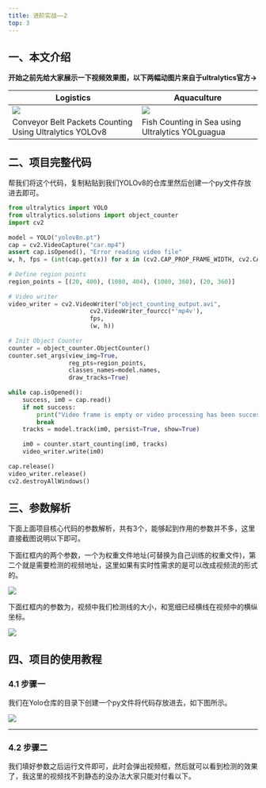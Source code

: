 ```yaml
---
title: 进阶实战——2
top: 3
---
```




## 一、本文介绍 

**开始之前先给大家展示一下视频效果图，以下两幅动图片来自于ultralytics官方->**

| Logistics | Aquaculture |
| --- | --- |
| ![](https://yangyang666.oss-cn-chengdu.aliyuncs.com/images/a10172615c2b7d721987d85de5193282.gif) | ![](https://yangyang666.oss-cn-chengdu.aliyuncs.com/images/4a36e0faa5a9751a29419930b4112672.gif) |
| Conveyor Belt Packets Counting Using Ultralytics YOLOv8 | Fish Counting in Sea using Ultralytics YOLguagua |



## 二、项目完整代码

帮我们将这个代码，复制粘贴到我们YOLOv8的仓库里然后创建一个py文件存放进去即可。

```python
from ultralytics import YOLO
from ultralytics.solutions import object_counter
import cv2
 
model = YOLO("yolov8n.pt")
cap = cv2.VideoCapture("car.mp4")
assert cap.isOpened(), "Error reading video file"
w, h, fps = (int(cap.get(x)) for x in (cv2.CAP_PROP_FRAME_WIDTH, cv2.CAP_PROP_FRAME_HEIGHT, cv2.CAP_PROP_FPS))
 
# Define region points
region_points = [(20, 400), (1080, 404), (1080, 360), (20, 360)]
 
# Video writer
video_writer = cv2.VideoWriter("object_counting_output.avi",
                       cv2.VideoWriter_fourcc(*'mp4v'),
                       fps,
                       (w, h))
 
# Init Object Counter
counter = object_counter.ObjectCounter()
counter.set_args(view_img=True,
                 reg_pts=region_points,
                 classes_names=model.names,
                 draw_tracks=True)
 
while cap.isOpened():
    success, im0 = cap.read()
    if not success:
        print("Video frame is empty or video processing has been successfully completed.")
        break
    tracks = model.track(im0, persist=True, show=True)
 
    im0 = counter.start_counting(im0, tracks)
    video_writer.write(im0)
 
cap.release()
video_writer.release()
cv2.destroyAllWindows()
```

## 三、参数解析 

下面上面项目核心代码的参数解析，共有3个，能够起到作用的参数并不多，这里直接截图说明以下即可。

下面红框内的两个参数，一个为权重文件地址(可替换为自己训练的权重文件)，第二个就是需要检测的视频地址，这里如果有实时性需求的是可以改成视频流的形式的。 

![](https://yangyang666.oss-cn-chengdu.aliyuncs.com/images/e69d0d05ae3dc9556f45ade9d6b5a1fe.png)

下面红框内的参数为，视频中我们检测线的大小，和宽细已经横线在视频中的横纵坐标。 

![](https://yangyang666.oss-cn-chengdu.aliyuncs.com/images/edd1a157285ef23dd37c45bc7dc85767.png)

## 四、项目的使用教程

### 4.1 步骤一

我们在Yolo仓库的目录下创建一个py文件将代码存放进去，如下图所示。

![](https://yangyang666.oss-cn-chengdu.aliyuncs.com/images/6a171f8e6db1517dde1611e1a6694b76.png)

* * *

### 4.2 步骤二

我们填好参数之后运行文件即可，此时会弹出视频框，然后就可以看到检测的效果了，我这里的视频找不到静态的没办法大家只能对付看以下。
